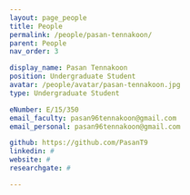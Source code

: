 ```yaml
---
layout: page_people
title: People
permalink: /people/pasan-tennakoon/
parent: People
nav_order: 3

display_name: Pasan Tennakoon
position: Undergraduate Student
avatar: /people/avatar/pasan-tennakoon.jpg
type: Undergraduate Student

eNumber: E/15/350
email_faculty: pasan96tennakoon@gmail.com
email_personal: pasan96tennakoon@gmail.com

github: https://github.com/PasanT9
linkedin: #
website: #
researchgate: #

---
```

